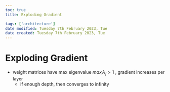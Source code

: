 ```yaml
---
toc: true
title: Exploding Gradient

tags: ['architecture']
date modified: Tuesday 7th February 2023, Tue
date created: Tuesday 7th February 2023, Tue
---
```


# Exploding Gradient


- weight matrices have max eigenvalue $max_{i} \lambda_{j} > 1$ , gradient increases per layer 
	- if enough depth, then converges to infinity 



